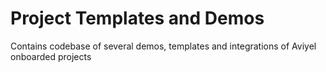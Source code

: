 # Project Templates and Demos
Contains codebase of several demos, templates and integrations of Aviyel onboarded projects
